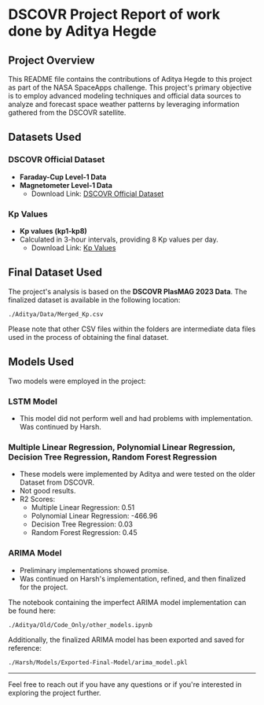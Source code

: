 # DSCOVR Project Report of work done by Aditya Hegde

## Project Overview

This README file contains the contributions of Aditya Hegde to this project as part of the NASA SpaceApps challenge. This project's primary objective is to employ advanced modeling techniques and official data sources to analyze and forecast space weather patterns by leveraging information gathered from the DSCOVR satellite.

## Datasets Used

### DSCOVR Official Dataset
- **Faraday-Cup Level-1 Data**
- **Magnetometer Level-1 Data**
  - Download Link: [DSCOVR Official Dataset](https://www.ngdc.noaa.gov/dscovr/portal/#/download)

### Kp Values
- **Kp values (kp1-kp8)**
- Calculated in 3-hour intervals, providing 8 Kp values per day.
  - Download Link: [Kp Values](https://kp.gfz-potsdam.de/app/files/Kp_ap_Ap_SN_F107_since_1932.txt)

## Final Dataset Used

The project's analysis is based on the **DSCOVR PlasMAG 2023 Data**. The finalized dataset is available in the following location:
```
./Aditya/Data/Merged_Kp.csv
```
Please note that other CSV files within the folders are intermediate data files used in the process of obtaining the final dataset.

## Models Used

Two models were employed in the project:

### LSTM Model
- This model did not perform well and had problems with implementation. Was continued by Harsh.

### Multiple Linear Regression, Polynomial Linear Regression, Decision Tree Regression, Random Forest Regression
- These models were implemented by Aditya and were tested on the older Dataset from DSCOVR. 
- Not good results.
- R2 Scores:
  - Multiple Linear Regression: 0.51
  - Polynomial Linear Regression: -466.96
  - Decision Tree Regression: 0.03
  - Random Forest Regression: 0.45

### ARIMA Model
- Preliminary implementations showed promise. 
- Was continued on Harsh's implementation, refined, and then finalized for the project.

The notebook containing the imperfect ARIMA model implementation can be found here:
```
./Aditya/Old/Code_Only/other_models.ipynb
```

Additionally, the finalized ARIMA model has been exported and saved for reference:
```
./Harsh/Models/Exported-Final-Model/arima_model.pkl
```

---

Feel free to reach out if you have any questions or if you're interested in exploring the project further.

